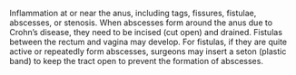 Inflammation at or near the anus, including tags, fissures, fistulae, abscesses, or stenosis. When abscesses form around the anus due to Crohn’s disease, they need to be incised (cut open) and drained. Fistulas between the rectum and vagina may develop. For fistulas, if they are quite active or repeatedly form abscesses, surgeons may insert a seton (plastic band) to keep the tract open to prevent the formation of abscesses.   
